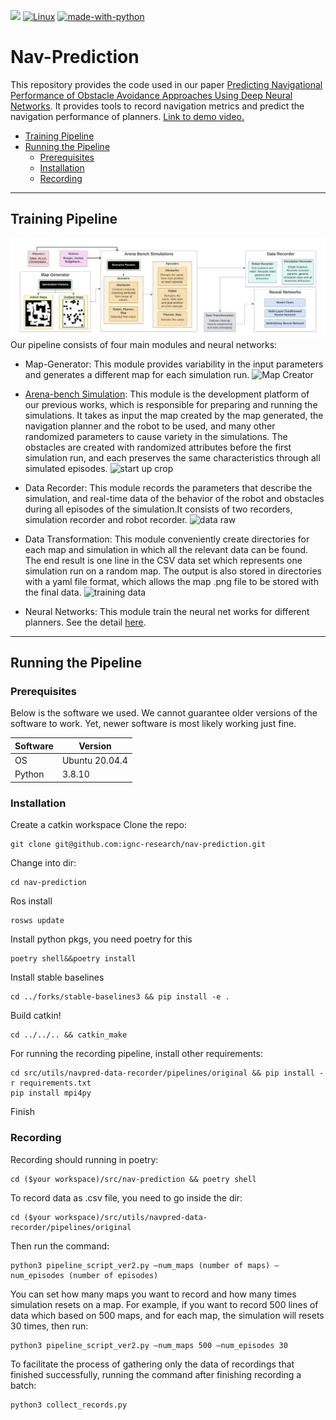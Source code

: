 ![](http://img.shields.io/badge/stability-stable-orange.svg?style=flat)
[![Linux](https://svgshare.com/i/Zhy.svg)](https://svgshare.com/i/Zhy.svg)
[![made-with-python](https://img.shields.io/badge/Made%20with-Python-1f425f.svg)](https://www.python.org/)

# Nav-Prediction 
This repository provides the code used in our paper [Predicting Navigational Performance of Obstacle Avoidance Approaches Using Deep Neural Networks]().
It provides tools to record navigation metrics and predict the navigation performance of planners. [Link to demo video.]()


- [Training Pipeline](#training-pipeline)
- [Running the Pipeline](#running-the-pipeline)
  - [Prerequisites](#prerequisites)
  - [Installation](#installation)
  - [Recording](#recording)


---
## Training Pipeline
<img src="/docs/imgs/trainning_pipeline.png">
Our pipeline consists of four main modules and neural networks:

- Map-Generator: 
This module provides variability in the input parameters and generates a different map for each simulation run.
![Map Creator](https://user-images.githubusercontent.com/73646817/226105572-fc9f0ee5-3d41-4413-bf26-a166357398bc.gif)


- [Arena-bench Simulation](https://github.com/ignc-research/arena-bench):
This module is the development platform of our previous works, which is responsible for preparing and running the simulations. It takes as input the map created by the map generated, the navigation planner and the robot to be used, and many other randomized parameters to cause variety in the simulations. The obstacles are created with randomized attributes before the first simulation run, and each preserves the same characteristics through all simulated episodes.
![start up crop](https://user-images.githubusercontent.com/73646817/226103274-48944036-7d50-4117-a002-37840caae837.gif)

- Data Recorder:
This module records the parameters that describe the simulation, and real-time data of the behavior of the robot and obstacles during all episodes of the simulation.It consists of two recorders, simulation recorder and robot recorder.
![data raw](https://user-images.githubusercontent.com/73646817/226103747-f486c05a-8f88-450d-b794-0a10ce23b3d0.gif)

- Data Transformation: 
This module conveniently create directories for each map and simulation in which all the relevant data can be found. The end result is one line in the CSV data set which represents one simulation run on a random map. The output is also stored in directories with a yaml file format, which allows the map .png file to be stored with the final data.
![training data](https://user-images.githubusercontent.com/73646817/226103949-39df156f-6b29-423c-b183-76fa553b7517.gif)

- Neural Networks:
This module train the neural net works for different planners. See the detail [here](https://github.com/ignc-research/nav-prediction/tree/main/dnn).



---

## Running the Pipeline

### Prerequisites
Below is the software we used. We cannot guarantee older versions of the software to work. Yet, newer software is most likely working just fine.

| Software      | Version        |
| ------------- | -------------- |
| OS            | Ubuntu 20.04.4 |
| Python        | 3.8.10         |





### Installation
Create a catkin workspace
Clone the repo:
```
git clone git@github.com:ignc-research/nav-prediction.git
```
Change into dir:
```
cd nav-prediction
```
Ros install
```
rosws update
```
Install python pkgs, you need poetry for this
```
poetry shell&&poetry install
```
Install stable baselines
```
cd ../forks/stable-baselines3 && pip install -e .
```
Build catkin!

```
cd ../../.. && catkin_make
```
For running the recording pipeline, install other requirements:
```
cd src/utils/navpred-data-recorder/pipelines/original && pip install -r requirements.txt
pip install mpi4py
```
Finish





### Recording
Recording should running in poetry:
```
cd ($your workspace)/src/nav-prediction && poetry shell
```

To record data as .csv file, you need to go inside the dir:
```
cd ($your workspace)/src/utils/navpred-data-recorder/pipelines/original
```
Then run the command:
```
python3 pipeline_script_ver2.py —num_maps (number of maps) —num_episodes (number of episodes)
```
You can set how many maps you want to record and how many times simulation resets on a map.
For example, if you want to record 500 lines of data which based on 500 maps, and for each map, the simulation will resets 30 times, then run:
```
python3 pipeline_script_ver2.py —num_maps 500 —num_episodes 30
```
To facilitate the process of gathering only the data of recordings that finished successfully, running the command after finishing recording a batch:
```
python3 collect_records.py




